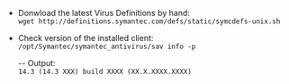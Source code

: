 
- Donwload the latest Virus Definitions by hand:  
``wget http://definitions.symantec.com/defs/static/symcdefs-unix.sh``

- Check version of the installed client:  
``/opt/Symantec/symantec_antivirus/sav info -p``

    -- Output:  
``14.3 (14.3 XXX) build XXXX (XX.X.XXXX.XXXX)``



